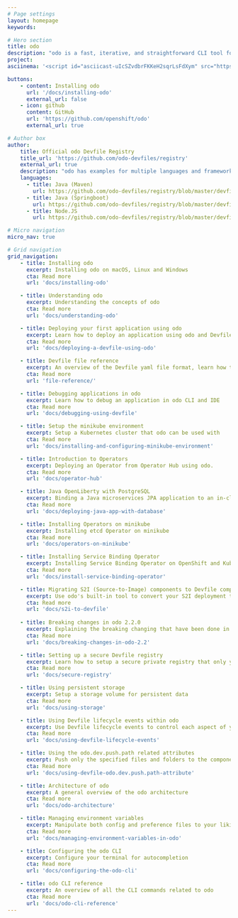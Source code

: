 ```yaml
---
# Page settings
layout: homepage
keywords:

# Hero section
title: odo 
description: "odo is a fast, iterative, and straightforward CLI tool for developers who write, build, and deploy applications on Kubernetes and OpenShift.<br><br>Existing tools such as kubectl and oc are more operations-focused and require a deep-understanding of Kubernetes and OpenShift concepts. odo abstracts away complex Kubernetes and OpenShift concepts for the developer."
project: 
asciinema: '<script id="asciicast-uIcSZvdbrFKKeH2sqrLsFdXym" src="https://asciinema.org/a/uIcSZvdbrFKKeH2sqrLsFdXym.js" async></script>'

buttons:
    - content: Installing odo
      url: '/docs/installing-odo'
      external_url: false
    - icon: github
      content: GitHub
      url: 'https://github.com/openshift/odo'
      external_url: true

# Author box
author:
    title: Official odo Devfile Registry
    title_url: 'https://github.com/odo-devfiles/registry'
    external_url: true
    description: "odo has examples for multiple languages and frameworks. However, with Devfile, you can take any language or framework and deploy it."
    languages:
      - title: Java (Maven)
        url: https://github.com/odo-devfiles/registry/blob/master/devfiles/java-maven/devfile.yaml
      - title: Java (Springboot)
        url: https://github.com/odo-devfiles/registry/blob/master/devfiles/java-springboot/devfile.yaml
      - title: Node.JS
        url: https://github.com/odo-devfiles/registry/blob/master/devfiles/nodejs/devfile.yaml

# Micro navigation
micro_nav: true

# Grid navigation
grid_navigation:
    - title: Installing odo
      excerpt: Installing odo on macOS, Linux and Windows
      cta: Read more
      url: 'docs/installing-odo'

    - title: Understanding odo
      excerpt: Understanding the concepts of odo
      cta: Read more
      url: 'docs/understanding-odo'

    - title: Deploying your first application using odo
      excerpt: Learn how to deploy an application using odo and Devfile
      cta: Read more
      url: 'docs/deploying-a-devfile-using-odo'

    - title: Devfile file reference
      excerpt: An overview of the Devfile yaml file format, learn how to customize your devfile.yaml file
      cta: Read more
      url: 'file-reference/'

    - title: Debugging applications in odo
      excerpt: Learn how to debug an application in odo CLI and IDE
      cta: Read more
      url: 'docs/debugging-using-devfile'

    - title: Setup the minikube environment
      excerpt: Setup a Kubernetes cluster that odo can be used with
      cta: Read more
      url: 'docs/installing-and-configuring-minikube-environment'

    - title: Introduction to Operators
      excerpt: Deploying an Operator from Operator Hub using odo.
      cta: Read more
      url: 'docs/operator-hub'

    - title: Java OpenLiberty with PostgreSQL
      excerpt: Binding a Java microservices JPA application to an in-cluster Operator-managed PostgreSQL database on minikube
      cta: Read more
      url: 'docs/deploying-java-app-with-database'

    - title: Installing Operators on minikube
      excerpt: Installing etcd Operator on minikube
      cta: Read more
      url: 'docs/operators-on-minikube'

    - title: Installing Service Binding Operator
      excerpt: Installing Service Binding Operator on OpenShift and Kubernetes
      cta: Read more
      url: 'docs/install-service-binding-operator'

    - title: Migrating S2I (Source-to-Image) components to Devfile components
      excerpt: Use odo's built-in tool to convert your S2I deployment to devfile
      cta: Read more
      url: 'docs/s2i-to-devfile'
    
    - title: Breaking changes in odo 2.2.0
      excerpt: Explaining the breaking changing that have been done in odo.2.2.0
      cta: Read more
      url: 'docs/breaking-changes-in-odo-2.2'

    - title: Setting up a secure Devfile registry
      excerpt: Learn how to setup a secure private registry that only you or your team can access
      cta: Read more
      url: 'docs/secure-registry'

    - title: Using persistent storage
      excerpt: Setup a storage volume for persistent data
      cta: Read more
      url: 'docs/using-storage'

    - title: Using Devfile lifecycle events within odo
      excerpt: Use Devfile lifecycle events to control each aspect of your component deployment
      cta: Read more
      url: 'docs/using-devfile-lifecycle-events'

    - title: Using the odo.dev.push.path related attributes
      excerpt: Push only the specified files and folders to the component.
      cta: Read more
      url: 'docs/using-devfile-odo.dev.push.path-attribute'

    - title: Architecture of odo
      excerpt: A general overview of the odo architecture
      cta: Read more
      url: 'docs/odo-architecture'

    - title: Managing environment variables
      excerpt: Manipulate both config and preference files to your liking
      cta: Read more
      url: 'docs/managing-environment-variables-in-odo'

    - title: Configuring the odo CLI
      excerpt: Configure your terminal for autocompletion
      cta: Read more
      url: 'docs/configuring-the-odo-cli'

    - title: odo CLI reference
      excerpt: An overview of all the CLI commands related to odo
      cta: Read more
      url: 'docs/odo-cli-reference'
---
```

